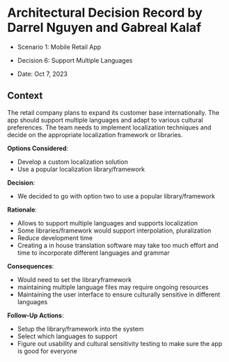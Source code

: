 # Architectural Decision Record by Darrel Nguyen and Gabreal Kalaf

  * Scenario 1: Mobile Retail App

  * Decision 6: Support Multiple Languages

  * Date: Oct 7, 2023

## Context 
  The retail company plans to expand its customer base internationally. The app should support multiple languages and adapt to various cultural preferences. The team needs to implement localization techniques and decide on the appropriate localization framework or libraries.

**Options Considered**:
  * Develop a custom localization solution
  * Use a popular localization library/framework

**Decision**:
  * We decided to go with option two to use a popular library/framework

**Rationale**:
  * Allows to support multiple languages and supports localization
  * Some libraries/framework would support interpolation, pluralization
  * Reduce development time 
  * Creating a in house translation software may take too much effort and time to incorporate different languages and grammar

**Consequences**:
  * Would need to set the libraryframework
  * maintaining multiple language files may require ongoing resources
  * Maintaining the user interface to ensure culturally sensitive in different languages


**Follow-Up Actions**:
  * Setup the library/framework into the system
  * Select which languages to support
  * Figure out usability and cultural sensitivity testing to make sure the app is good for everyone
